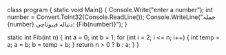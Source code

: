 class program
{
static void Main()
{
Console.Write("enter a number");
int number = Convert.ToInt32(Console.ReadLine());
Console.WriteLine("جمله {number} دنباله فیبوناچی: {Fib(number)}");
}

static int Fib(int n)
{
int a = 0;
int b = 1;
for (int i = 2; i <= n; i++)
{
int temp = a;
a = b;
b = temp + b;
}
return n > 0 ? b : a;
}
}
